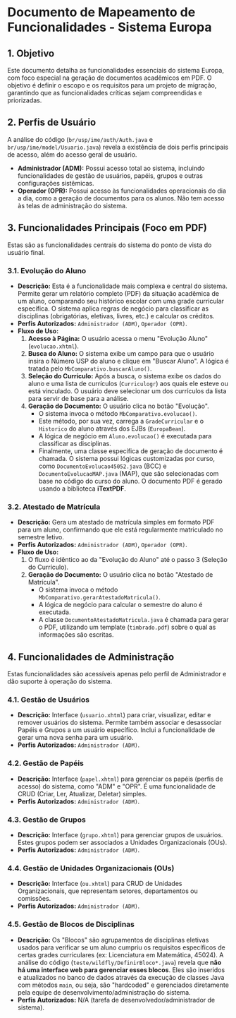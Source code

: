 # Documento de Mapeamento de Funcionalidades - Sistema Europa

## 1. Objetivo

Este documento detalha as funcionalidades essenciais do sistema Europa, com foco especial na geração de documentos acadêmicos em PDF. O objetivo é definir o escopo e os requisitos para um projeto de migração, garantindo que as funcionalidades críticas sejam compreendidas e priorizadas.

## 2. Perfis de Usuário

A análise do código (`br/usp/ime/auth/Auth.java` e `br/usp/ime/model/Usuario.java`) revela a existência de dois perfis principais de acesso, além do acesso geral de usuário.

*   **Administrador (ADM):** Possui acesso total ao sistema, incluindo funcionalidades de gestão de usuários, papéis, grupos e outras configurações sistêmicas.
*   **Operador (OPR):** Possui acesso às funcionalidades operacionais do dia a dia, como a geração de documentos para os alunos. Não tem acesso às telas de administração do sistema.

## 3. Funcionalidades Principais (Foco em PDF)

Estas são as funcionalidades centrais do sistema do ponto de vista do usuário final.

### 3.1. Evolução do Aluno

*   **Descrição:** Esta é a funcionalidade mais complexa e central do sistema. Permite gerar um relatório completo (PDF) da situação acadêmica de um aluno, comparando seu histórico escolar com uma grade curricular específica. O sistema aplica regras de negócio para classificar as disciplinas (obrigatórias, eletivas, livres, etc.) e calcular os créditos.
*   **Perfis Autorizados:** `Administrador (ADM)`, `Operador (OPR)`.
*   **Fluxo de Uso:**
    1.  **Acesso à Página:** O usuário acessa o menu "Evolução Aluno" (`evolucao.xhtml`).
    2.  **Busca do Aluno:** O sistema exibe um campo para que o usuário insira o Número USP do aluno e clique em "Buscar Aluno". A lógica é tratada pelo `MbComparativo.buscarAluno()`.
    3.  **Seleção do Currículo:** Após a busca, o sistema exibe os dados do aluno e uma lista de currículos (`Curriculogr`) aos quais ele esteve ou está vinculado. O usuário deve selecionar um dos currículos da lista para servir de base para a análise.
    4.  **Geração do Documento:** O usuário clica no botão "Evolução".
        *   O sistema invoca o método `MbComparativo.evolucao()`.
        *   Este método, por sua vez, carrega a `GradeCurricular` e o `Historico` do aluno através dos EJBs (`EuropaBean`).
        *   A lógica de negócio em `Aluno.evolucao()` é executada para classificar as disciplinas.
        *   Finalmente, uma classe específica de geração de documento é chamada. O sistema possui lógicas customizadas por curso, como `DocumentoEvolucao45052.java` (BCC) e `DocumentoEvolucaoMAP.java` (MAP), que são selecionadas com base no código do curso do aluno. O documento PDF é gerado usando a biblioteca **iTextPDF**.

### 3.2. Atestado de Matrícula

*   **Descrição:** Gera um atestado de matrícula simples em formato PDF para um aluno, confirmando que ele está regularmente matriculado no semestre letivo.
*   **Perfis Autorizados:** `Administrador (ADM)`, `Operador (OPR)`.
*   **Fluxo de Uso:**
    1.  O fluxo é idêntico ao da "Evolução do Aluno" até o passo 3 (Seleção do Currículo).
    2.  **Geração do Documento:** O usuário clica no botão "Atestado de Matrícula".
        *   O sistema invoca o método `MbComparativo.gerarAtestadoMatricula()`.
        *   A lógica de negócio para calcular o semestre do aluno é executada.
        *   A classe `DocumentoAtestadoMatricula.java` é chamada para gerar o PDF, utilizando um template (`timbrado.pdf`) sobre o qual as informações são escritas.

## 4. Funcionalidades de Administração

Estas funcionalidades são acessíveis apenas pelo perfil de Administrador e dão suporte à operação do sistema.

### 4.1. Gestão de Usuários

*   **Descrição:** Interface (`usuario.xhtml`) para criar, visualizar, editar e remover usuários do sistema. Permite também associar e desassociar Papéis e Grupos a um usuário específico. Inclui a funcionalidade de gerar uma nova senha para um usuário.
*   **Perfis Autorizados:** `Administrador (ADM)`.

### 4.2. Gestão de Papéis

*   **Descrição:** Interface (`papel.xhtml`) para gerenciar os papéis (perfis de acesso) do sistema, como "ADM" e "OPR". É uma funcionalidade de CRUD (Criar, Ler, Atualizar, Deletar) simples.
*   **Perfis Autorizados:** `Administrador (ADM)`.

### 4.3. Gestão de Grupos

*   **Descrição:** Interface (`grupo.xhtml`) para gerenciar grupos de usuários. Estes grupos podem ser associados a Unidades Organizacionais (OUs).
*   **Perfis Autorizados:** `Administrador (ADM)`.

### 4.4. Gestão de Unidades Organizacionais (OUs)

*   **Descrição:** Interface (`ou.xhtml`) para CRUD de Unidades Organizacionais, que representam setores, departamentos ou comissões.
*   **Perfis Autorizados:** `Administrador (ADM)`.

### 4.5. Gestão de Blocos de Disciplinas

*   **Descrição:** Os "Blocos" são agrupamentos de disciplinas eletivas usados para verificar se um aluno cumpriu os requisitos específicos de certas grades curriculares (ex: Licenciatura em Matemática, 45024). A análise do código (`teste/wildfly/DefinirBloco*.java`) revela que **não há uma interface web para gerenciar esses blocos**. Eles são inseridos e atualizados no banco de dados através da execução de classes Java com métodos `main`, ou seja, são "hardcoded" e gerenciados diretamente pela equipe de desenvolvimento/administração do sistema.
*   **Perfis Autorizados:** N/A (tarefa de desenvolvedor/administrador de sistema).